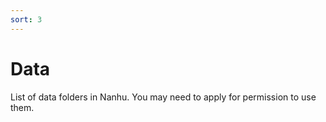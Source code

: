 ```yaml
---
sort: 3
---
```


# Data 

List of data folders in Nanhu. You may need to apply for permission to use them. 


